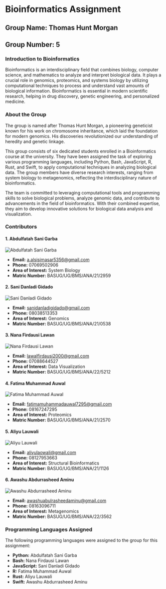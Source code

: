 # Bioinformatics Assignment

## Group Name: Thomas Hunt Morgan  
## Group Number: 5  

### **Introduction to Bioinformatics**
Bioinformatics is an interdisciplinary field that combines biology, computer science, and mathematics to analyze and interpret biological data. It plays a crucial role in genomics, proteomics, and systems biology by utilizing computational techniques to process and understand vast amounts of biological information. Bioinformatics is essential in modern scientific research, helping in drug discovery, genetic engineering, and personalized medicine.

### **About the Group**
The group is named after Thomas Hunt Morgan, a pioneering geneticist known for his work on chromosome inheritance, which laid the foundation for modern genomics. His discoveries revolutionized our understanding of heredity and genetic linkage.

This group consists of six dedicated students enrolled in a Bioinformatics course at the university. They have been assigned the task of exploring various programming languages, including Python, Bash, JavaScript, R, Rust, and Swift, to apply computational techniques in analyzing biological data. The group members have diverse research interests, ranging from system biology to metagenomics, reflecting the interdisciplinary nature of bioinformatics.

The team is committed to leveraging computational tools and programming skills to solve biological problems, analyze genomic data, and contribute to advancements in the field of bioinformatics. With their combined expertise, they aim to develop innovative solutions for biological data analysis and visualization.

### **Contributors**

#### **1. Abdulfatah Sani Garba**
![Abdulfatah Sani Garba](images/abdulfatahSaniGraba.jpg)
- **Email:** a.alsisimasar5356@gmail.com  
- **Phone:** 07069502906  
- **Area of Interest:** System Biology  
- **Matric Number:** BASUG/UG/BMS/ANA/21/2959  

#### **2. Sani Danladi Gidado**
![Sani Danladi Gidado](images/saniDanladiGidado.jpg)
- **Email:** sanidanladigidado@gmail.com  
- **Phone:** 08038513353  
- **Area of Interest:** Genomics  
- **Matric Number:** BASUG/UG/BMS/ANA/21/0538  

#### **3. Nana Firdausi Lawan**
![Nana Firdausi Lawan](images/nanaFirdausiLawan.jpg)
- **Email:** lawalfirdausi2000@gmail.com  
- **Phone:** 07088644527  
- **Area of Interest:** Data Visualization  
- **Matric Number:** BASUG/UG/BMS/ANA/22/5212  

#### **4. Fatima Muhammad Auwal**
![Fatima Muhammad Auwal](images/fatimaMuhammadAwwal.jpg)
- **Email:** fatimamuhammadauwal7295@gmail.com  
- **Phone:** 08167247295  
- **Area of Interest:** Proteomics  
- **Matric Number:** BASUG/UG/BMS/ANA/21/2570  

#### **5. Aliyu Lauwali**
![Aliyu Lauwali](images/aliyuLauwali.jpg)
- **Email:** aliyulaowali@gmail.com  
- **Phone:** 08127953663  
- **Area of Interest:** Structural Bioinformatics  
- **Matric Number:** BASUG/UG/BMS/ANA/21/1126  

#### **6. Awashu Abdurrasheed Aminu**
![Awashu Abdurrasheed Aminu](images/awashuAbdurrashidMusa.jpg)
- **Email:** awashuabulrasheedaminu@gmail.com  
- **Phone:** 08163096711  
- **Area of Interest:** Metagenomics  
- **Matric Number:** BASUG/UG/BMS/ANA/22/3562  

### **Programming Languages Assigned**
The following programming languages were assigned to the group for this assignment:
- **Python:** Abdulfatah Sani Garba
- **Bash:** Nana Firdausi Lawan
- **JavaScript:** Sani Danladi Gidado
- **R:** Fatima Muhammad Auwal
- **Rust:** Aliyu Lauwali
- **Swift:** Awashu Abdurrasheed Aminu

